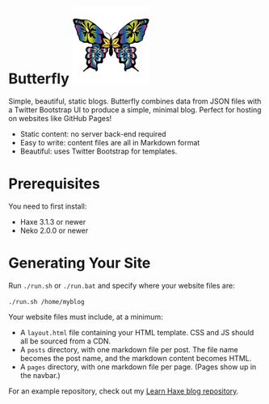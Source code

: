 # Butterfly ![logo](logo.png)

Simple, beautiful, static blogs. Butterfly combines data from JSON files with a Twitter Bootstrap UI to produce a simple, minimal blog. Perfect for hosting on websites like GitHub Pages!

- Static content: no server back-end required
- Easy to write: content files are all in Markdown format
- Beautiful: uses Twitter Bootstrap for templates.

# Prerequisites

You need to first install:

- Haxe 3.1.3 or newer
- Neko 2.0.0 or newer

# Generating Your Site

Run `./run.sh` or `./run.bat` and specify where your website files are:

`./run.sh /home/myblog`

Your website files must include, at a minimum:

- A `layout.html` file containing your HTML template. CSS and JS should all be sourced from a CDN.
- A `posts` directory, with one markdown file per post. The file name becomes the post name, and the markdown content becomes HTML.
- A `pages` directory, with one markdown file per page. (Pages show up in the navbar.)

For an example repository, check out my [Learn Haxe blog repository](https://github.com/ashes999/learnhaxe).
